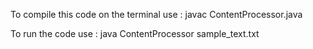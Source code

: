To compile this code on the terminal use : javac ContentProcessor.java



To run the code use : java ContentProcessor sample_text.txt
